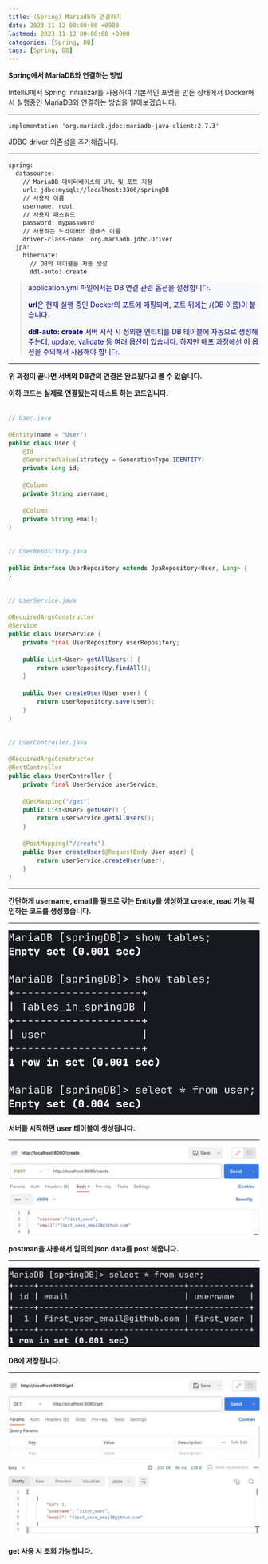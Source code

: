 ```yaml
---
title: (Spring) Mariadb와 연결하기
date: 2023-11-12 00:00:00 +0900
lastmod: 2023-11-12 00:00:00 +0900
categories: [Spring, DB]
tags: [Spring, DB]
---
```


<style>
.env-text {
  color: #0f52ba;
}
.command-text {
  color: #8B00FF;
}
</style>

<style>
blockquote {
  display: block;
  background-color: #f8f9fa;
  color: #000080;
}
</style>

**Spring에서 MariaDB와 연결하는 방법**

IntelliJ에서 Spring Initializar를 사용하여 기본적인 포맷을 만든 상태에서 Docker에서 실행중인 MariaDB와 연결하는 방법을 알아보겠습니다.

---

```
implementation 'org.mariadb.jdbc:mariadb-java-client:2.7.3'
```

JDBC driver 의존성을 추가해줍니다.

---

```
spring:
  datasource:
    // MariaDB 데이터베이스의 URL 및 포트 지정
    url: jdbc:mysql://localhost:3306/springDB
    // 사용자 이름
    username: root
    // 사용자 패스워드
    password: mypassword
    // 사용하는 드라이버의 클래스 이름
    driver-class-name: org.mariadb.jdbc.Driver
  jpa:
    hibernate:
      // DB의 테이블을 자동 생성
      ddl-auto: create
```

> application.yml 파일에서는 DB 연결 관련 옵션을 설정합니다.
>
> **url**은 현재 실행 중인 Docker의 포트에 매핑되며, 포트 뒤에는 /(DB 이름)이 붙습니다.
>
> **ddl-auto: create** 서버 시작 시 정의한 엔티티를 DB 테이블에 자동으로 생성해 주는데, update, validate 등 여러 옵션이 있습니다. 하지만 배포 과정에선 이 옵션을 주의해서 사용해야 합니다.

---

**위 과정이 끝나면 서버와 DB간의 연결은 완료됬다고 볼 수 있습니다.**

**이하 코드는 실제로 연결됬는지 테스트 하는 코드입니다.**

```java

// User.java

@Entity(name = "User")
public class User {
    @Id
    @GeneratedValue(strategy = GenerationType.IDENTITY)
    private Long id;

    @Column
    private String username;

    @Column
    private String email;
}

```

```java

// UserRepository.java

public interface UserRepository extends JpaRepository<User, Long> {
}

```

```java

// UserService.java

@RequiredArgsConstructor
@Service
public class UserService {
    private final UserRepository userRepository;

    public List<User> getAllUsers() {
        return userRepository.findAll();
    }

    public User createUser(User user) {
        return userRepository.save(user);
    }
}

```

```java

// UserController.java

@RequiredArgsConstructor
@RestController
public class UserController {
    private final UserService userService;

    @GetMapping("/get")
    public List<User> getUser() {
        return userService.getAllUsers();
    }

    @PostMapping("/create")
    public User createUser(@RequestBody User user) {
        return userService.createUser(user);
    }
}

```

---

**간단하게 username, email를 필드로 갖는 Entity를 생성하고 create, read 기능 확인하는 코드를 생성했습니다.**

---

![1_db](/assets/img/2023-11-12/1_db.jpg)

**서버를 시작하면 user 테이블이 생성됩니다.**

---

![2_post](/assets/img/2023-11-12/2_post.jpg)

**postman을 사용해서 임의의 json data를 post 해줍니다.**

---

![3_select_from](/assets/img/2023-11-12/3_select_from.jpg)

**DB에 저장됩니다.**

---

![4_get](/assets/img/2023-11-12/4_get.jpg)

**get 사용 시 조회 가능합니다.**
